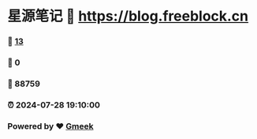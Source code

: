 # 星源笔记 :link: https://blog.freeblock.cn 
### :page_facing_up: [13](https://blog.freeblock.cn/tag.html) 
### :speech_balloon: 0 
### :hibiscus: 88759 
### :alarm_clock: 2024-07-28 19:10:00 
### Powered by :heart: [Gmeek](https://github.com/Meekdai/Gmeek)
